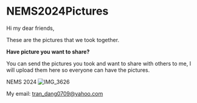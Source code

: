 # NEMS2024Pictures
Hi my dear friends,

These are the pictures that we took together.

[NEMS 2024 memories URL]: (https://github.com/trandang0709/NEMS2024Pictures/tree/main/Banquet-Dinner)

**Have picture you want to share?**

You can send the pictures you took and want to share with others to me,
I will upload them here so everyone can have the pictures.

NEMS 2024
![IMG_3626](https://github.com/trandang0709/NEMS2024Pictures/assets/46659362/6de2a428-6bd5-4070-b0f0-5929957f46aa)

My email: tran_dang0709@yahoo.com

